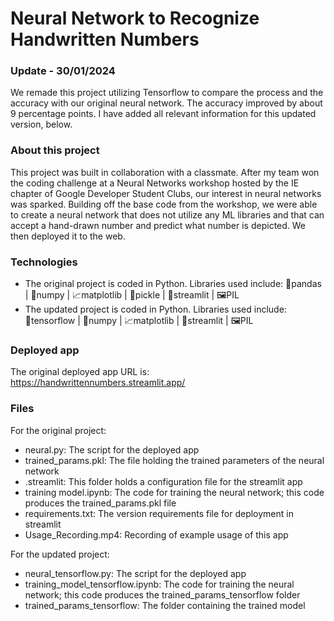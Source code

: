 # Neural Network to Recognize Handwritten Numbers

### Update - 30/01/2024
We remade this project utilizing Tensorflow to compare the process and the accuracy with our original neural network. The accuracy improved by about 9 percentage points. I have added all relevant information for this updated version, below.

### About this project
This project was built in collaboration with a classmate. After my team won the coding challenge at a Neural Networks workshop hosted by the IE chapter of Google Developer Student Clubs, our interest in neural networks was sparked. Building off the base code from the workshop, we were able to create a neural network that does not utilize any ML libraries and that can accept a hand-drawn number and predict what number is depicted. We then deployed it to the web. 

### Technologies 
- The original project is coded in Python. Libraries used include: 🐼pandas | 🧮numpy | 📈matplotlib | 🥒pickle | 🎨streamlit | 🖼️PIL
- The updated project is coded in Python. Libraries used include: 🔷tensorflow | 🧮numpy | 📈matplotlib | 🎨streamlit | 🖼️PIL

### Deployed app
The original deployed app URL is: https://handwrittennumbers.streamlit.app/

### Files
For the original project:
- neural.py: The script for the deployed app
- trained_params.pkl: The file holding the trained parameters of the neural network
- .streamlit: This folder holds a configuration file for the streamlit app
- training model.ipynb: The code for training the neural network; this code produces the trained_params.pkl file
- requirements.txt: The version requirements file for deployment in streamlit
- Usage_Recording.mp4: Recording of example usage of this app

For the updated project:
- neural_tensorflow.py: The script for the deployed app
- training_model_tensorflow.ipynb: The code for training the neural network; this code produces the trained_params_tensorflow folder
- trained_params_tensorflow: The folder containing the trained model

